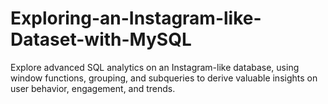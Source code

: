 # Exploring-an-Instagram-like-Dataset-with-MySQL
Explore advanced SQL analytics on an Instagram-like database, using window functions, grouping, and subqueries to derive valuable insights on user behavior, engagement, and trends.
